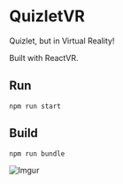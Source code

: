 # QuizletVR

Quizlet, but in Virtual Reality!

Built with ReactVR.

## Run

`npm run start`

## Build

`npm run bundle`

![Imgur](http://i.imgur.com/oBbB72a.png)


